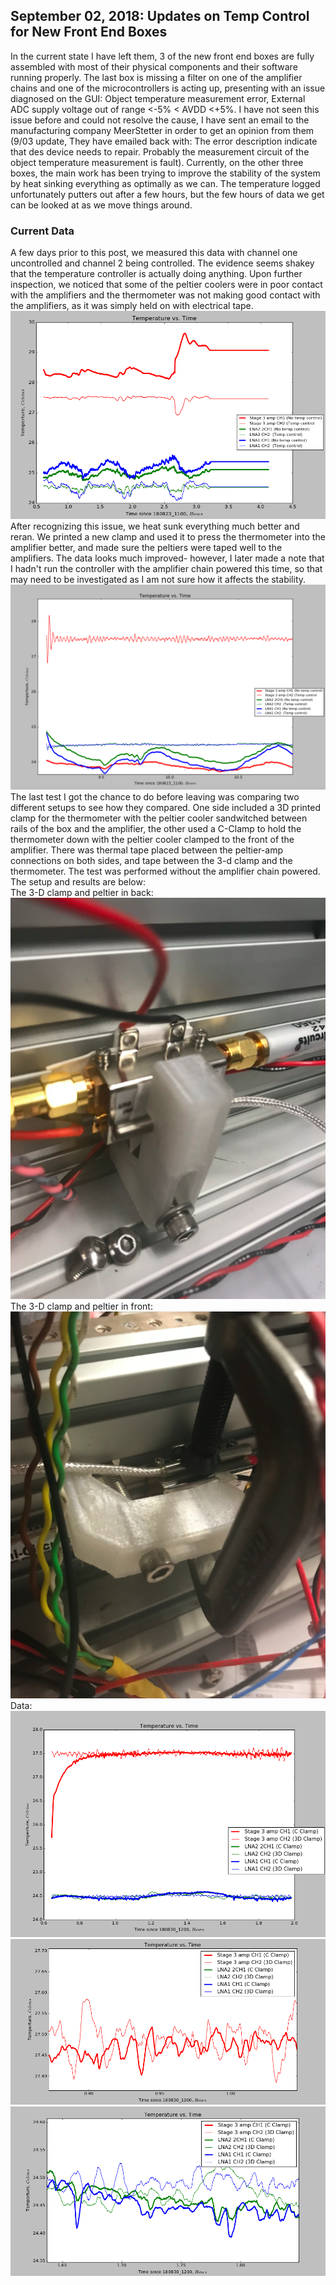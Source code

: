 ## September 02, 2018: Updates on Temp Control for New Front End Boxes 
In the current state I have left them, 3 of the new front end boxes are fully assembled with most of their physical components and their software running properly. The last box is missing a filter on one of the amplifier chains and one of the microcontrollers is acting up, presenting with an issue diagnosed on the GUI: Object temperature measurement error, External ADC supply voltage out of range <-5% < AVDD <+5%. I have not seen this issue before and could not resolve the cause, I have sent an email to the manufacturing company MeerStetter in order to get an opinion from them (9/03 update, They have emailed back with: The error description indicate that des device needs to repair. Probably the measurement circuit of the object temperature measurement is fault). Currently, on the other three boxes, the main work has been trying to improve the stability of the system by heat sinking everything as optimally as we can. The temperature logged unfortunately putters out after a few hours, but the few hours of data we get can be looked at as we move things around.
    
### Current Data 
A few days prior to this post, we measured this data with channel one uncontrolled and channel 2 being controlled. The evidence seems shakey that the temperature controller is actually doing anything. Upon further inspection, we noticed that some of the peltier coolers were in poor contact with the amplifiers and the thermometer was not making good contact with the amplifiers, as it was simply held on with electrical tape.
![Picture6](8_23.png)  
After recognizing this issue, we heat sunk everything much better and reran. We printed a new clamp and used it to press the thermometer into the amplifier better, and made sure the peltiers were taped well to the amplifiers. The data looks much improved- however, I later made a note that I hadn't run the controller with the amplifier chain powered this time, so that may need to be investigated as I am not sure how it affects the stability. 
![Picture7](betterdat.png)  
The last test I got the chance to do before leaving was comparing two different setups to see how they compared. One side included a 3D printed clamp for the thermometer with the peltier cooler sandwitched between rails of the box and the amplifier, the other used a C-Clamp to hold the thermometer down with the peltier cooler clamped to the front of the amplifier. There was thermal tape placed between the peltier-amp connections on both sides, and tape between the 3-d clamp and the thermometer.  The test was performed without the amplifier chain powered. The setup and results are below:  
The 3-D clamp and peltier in back:  
![Picture](3D.png)   
The 3-D clamp and peltier in front:  
![Picture2](Cclamp.png)  
Data:  
![Picture3](8_30dat.png)
![Picture4](Bigzoom.png)  
![Picture5](smallzoom.png)  




